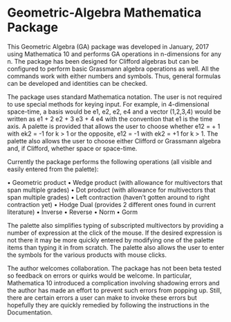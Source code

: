 # Geometric-Algebra Mathematica Package

This Geometric Algebra (GA) package was developed in January, 2017 using Mathematica 10 and performs GA operations in n-dimensions for any n. The package has been designed for Clifford algebras but can be configured to perform basic Grassmann algebra operations as well. All the commands work with either numbers and symbols. Thus, general formulas can be developed and identities can be checked. 

The package uses standard Mathematica notation. The user is not required to use special methods for keying input. For example, in 4-dimensional space-time, a basis would be e1, e2, e2, e4 and a vector (1,2,3,4) would be written as e1 + 2 e2 + 3 e3 + 4 e4 with the convention that e1 is the time axis. A palette is provided that allows the user to choose whether e12 = + 1 with ek2 = -1 for k > 1 or the opposite, e12 = -1 with ek2 = +1 for k > 1. The palette also allows the user to choose either Clifford or Grassmann algebra and, if Clifford, whether space or space-time.

Currently the package performs the following operations (all visible and easily entered from the palette):

•	Geometric product
•	Wedge product (with allowance for multivectors that span multiple grades)
•	Dot product (with allowance for multivectors that span multiple grades)
•	Left contraction (haven’t gotten around to right contraction yet)
•	Hodge Dual (provides 2 different ones found in current literature)
•	Inverse
•	Reverse
•	Norm
•	Gorm

The palette also simplifies typing of subscripted multivectors by providing a number of expression at the click of the mouse. If the desired expression is not there it may be more quickly entered by modifying one of the palette items than typing it in from scratch. The palette also allows the user to enter the symbols for the various products with mouse clicks.

The author welcomes collaboration. The package has not been beta tested so feedback on errors or quirks would be welcome. In particular, Mathematica 10 introduced a complication involving shadowing errors and the author has made an effort to prevent such errors from popping up. Still, there are certain errors a user can make to invoke these errors but hopefully they are quickly remedied by following the instructions in the Documentation. 
